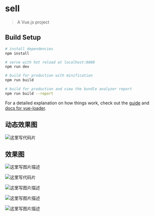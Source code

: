 # sell

> A Vue.js project

## Build Setup

``` bash
# install dependencies
npm install

# serve with hot reload at localhost:8080
npm run dev

# build for production with minification
npm run build

# build for production and view the bundle analyzer report
npm run build --report
```

For a detailed explanation on how things work, check out the [guide](http://vuejs-templates.github.io/webpack/) and [docs for vue-loader](http://vuejs.github.io/vue-loader).
## 动态效果图
  ![这里写代码片](https://img-blog.csdn.net/20180523145115532?watermark/2/text/aHR0cHM6Ly9ibG9nLmNzZG4ubmV0L0Vhc2tTaGFyaw==/font/5a6L5L2T/fontsize/400/fill/I0JBQkFCMA==/dissolve/70)
  
## 效果图
![这里写图片描述](https://img-blog.csdn.net/20180523143824911?watermark/2/text/aHR0cHM6Ly9ibG9nLmNzZG4ubmV0L0Vhc2tTaGFyaw==/font/5a6L5L2T/fontsize/400/fill/I0JBQkFCMA==/dissolve/70)

![这里写代码片](https://img-blog.csdn.net/20180523143759964?watermark/2/text/aHR0cHM6Ly9ibG9nLmNzZG4ubmV0L0Vhc2tTaGFyaw==/font/5a6L5L2T/fontsize/400/fill/I0JBQkFCMA==/dissolve/70)

![这里写图片描述](https://img-blog.csdn.net/20180523143844351?watermark/2/text/aHR0cHM6Ly9ibG9nLmNzZG4ubmV0L0Vhc2tTaGFyaw==/font/5a6L5L2T/fontsize/400/fill/I0JBQkFCMA==/dissolve/70)

![这里写图片描述](https://img-blog.csdn.net/20180523143834986?watermark/2/text/aHR0cHM6Ly9ibG9nLmNzZG4ubmV0L0Vhc2tTaGFyaw==/font/5a6L5L2T/fontsize/400/fill/I0JBQkFCMA==/dissolve/70)

![这里写图片描述](https://img-blog.csdn.net/20180523143816672?watermark/2/text/aHR0cHM6Ly9ibG9nLmNzZG4ubmV0L0Vhc2tTaGFyaw==/font/5a6L5L2T/fontsize/400/fill/I0JBQkFCMA==/dissolve/70)
